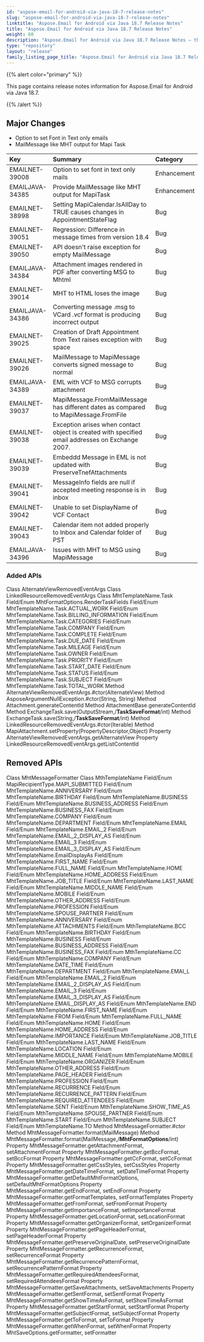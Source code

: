 ```yaml
---
id: "aspose-email-for-android-via-java-18-7-release-notes"
slug: "aspose-email-for-android-via-java-18-7-release-notes"
linktitle: "Aspose.Email for Android via Java 18.7 Release Notes"
title: "Aspose.Email for Android via Java 18.7 Release Notes"
weight: 60
description: "Aspose.Email for Android via Java 18.7 Release Notes – the latest updates and fixes."
type: "repository"
layout: "release"
family_listing_page_title: "Aspose.Email for Android via Java 18.7 Release Notes"
---
```


{{% alert color="primary" %}} 

This page contains release notes information for Aspose.Email for Android via Java 18.7.

{{% /alert %}} 
## **Major Changes**
- Option to set Font in Text only emails
- MailMessage like MHT output for Mapi Task



|**Key**|**Summary**|**Category**|
| :- | :- | :- |
|EMAILNET-39008|Option to set font in text only mails|Enhancement|
|EMAILJAVA-34385|Provide MailMessage like MHT output for MapiTask|Enhancement|
|EMAILNET-38998|Setting MapiCalendar.IsAllDay to TRUE causes changes in AppointmentStateFlag|Bug|
|EMAILNET-39051|Regression: Difference in message times from version 18.4|Bug|
|EMAILNET-39050|API doesn't raise exception for empty MailMessage|Bug|
|EMAILJAVA-34384|Attachment images rendered in PDF after converting MSG to Mhtml|Bug|
|EMAILNET-39014|MHT to HTML loses the image|Bug|
|EMAILJAVA-34386|Converting message .msg to VCard .vcf format is producing incorrect output|Bug|
|EMAILNET-39025|Creation of Draft Appointment from Text raises exception with space|Bug|
|EMAILNET-39026|MailMessage to MapiMessage converts signed message to normal|Bug|
|EMAILJAVA-34389|EML with VCF to MSG corrupts attachment|Bug|
|EMAILNET-39037|MapiMessage.FromMailMessage has different dates as compared to MapiMessage.FromFile|Bug|
|EMAILNET-39038|Exception arises when contact object is created with specified email addresses on Exchange 2007.|Bug|
|EMAILNET-39039|Embeddd Message in EML is not updated with PreserveTnefAttachments|Bug|
|EMAILNET-39041|MessageInfo fields are null if accepted meeting response is in inbox|Bug|
|EMAILNET-39042|Unable to set DisplayName of VCF Contact|Bug|
|EMAILNET-39043|Calendar item not added properly to Inbox and Calendar folder of PST|Bug|
|EMAILJAVA-34396|Issues with MHT to MSG using MapiMessage|Bug|

### **Added APIs**
Class AlternateViewRemovedEventArgs
Class LinkedResourceRemovedEventArgs
Class MhtTemplateName.Task
Field/Enum MhtFormatOptions.RenderTaskFields
Field/Enum MhtTemplateName.Task.ACTUAL_WORK
Field/Enum MhtTemplateName.Task.BILLING_INFORMATION
Field/Enum MhtTemplateName.Task.CATEGORIES
Field/Enum MhtTemplateName.Task.COMPANY
Field/Enum MhtTemplateName.Task.COMPLETE
Field/Enum MhtTemplateName.Task.DUE_DATE
Field/Enum MhtTemplateName.Task.MILEAGE
Field/Enum MhtTemplateName.Task.OWNER
Field/Enum MhtTemplateName.Task.PRIORITY
Field/Enum MhtTemplateName.Task.START_DATE
Field/Enum MhtTemplateName.Task.STATUS
Field/Enum MhtTemplateName.Task.SUBJECT
Field/Enum MhtTemplateName.Task.TOTAL_WORK
Method AlternateViewRemovedEventArgs.#ctor(AlternateView)
Method AsposeArgumentNullException.#ctor(String, String)
Method Attachment.generateContentId
Method AttachmentBase.generateContentId
Method ExchangeTask.save(OutputStream,/**TaskSaveFormat**/int)
Method ExchangeTask.save(String,/**TaskSaveFormat**/int)
Method LinkedResourceRemovedEventArgs.#ctor(Iterable<String>)
Method MapiAttachment.setProperty(PropertyDescriptor,Object)
Property AlternateViewRemovedEventArgs.getAlternateView
Property LinkedResourceRemovedEventArgs.getListContentId
## **Removed APIs**
Class MhtMessageFormatter
Class MthTemplateName
Field/Enum MapiRecipientType.MAPI_SUBMITTED
Field/Enum MhtTemplateName.ANNIVERSARY
Field/Enum MhtTemplateName.BIRTHDAY
Field/Enum MhtTemplateName.BUSINESS
Field/Enum MhtTemplateName.BUSINESS_ADDRESS
Field/Enum MhtTemplateName.BUSINESS_FAX
Field/Enum MhtTemplateName.COMPANY
Field/Enum MhtTemplateName.DEPARTMENT
Field/Enum MhtTemplateName.EMAIL
Field/Enum MhtTemplateName.EMAIL_2
Field/Enum MhtTemplateName.EMAIL_2_DISPLAY_AS
Field/Enum MhtTemplateName.EMAIL_3
Field/Enum MhtTemplateName.EMAIL_3_DISPLAY_AS
Field/Enum MhtTemplateName.EmailDisplayAs
Field/Enum MhtTemplateName.FIRST_NAME
Field/Enum MhtTemplateName.FULL_NAME
Field/Enum MhtTemplateName.HOME
Field/Enum MhtTemplateName.HOME_ADDRESS
Field/Enum MhtTemplateName.JOB_TITLE
Field/Enum MhtTemplateName.LAST_NAME
Field/Enum MhtTemplateName.MIDDLE_NAME
Field/Enum MhtTemplateName.MOBILE
Field/Enum MhtTemplateName.OTHER_ADDRESS
Field/Enum MhtTemplateName.PROFESSION
Field/Enum MhtTemplateName.SPOUSE_PARTNER
Field/Enum MthTemplateName.ANNIVERSARY
Field/Enum MthTemplateName.ATTACHMENTS
Field/Enum MthTemplateName.BCC
Field/Enum MthTemplateName.BIRTHDAY
Field/Enum MthTemplateName.BUSINESS
Field/Enum MthTemplateName.BUSINESS_ADDRESS
Field/Enum MthTemplateName.BUSINESS_FAX
Field/Enum MthTemplateName.CC
Field/Enum MthTemplateName.COMPANY
Field/Enum MthTemplateName.DATE_TIME
Field/Enum MthTemplateName.DEPARTMENT
Field/Enum MthTemplateName.EMAI_L
Field/Enum MthTemplateName.EMAIL_2
Field/Enum MthTemplateName.EMAIL_2_DISPLAY_AS
Field/Enum MthTemplateName.EMAIL_3
Field/Enum MthTemplateName.EMAIL_3_DISPLAY_AS
Field/Enum MthTemplateName.EMAIL_DISPLAY_AS
Field/Enum MthTemplateName.END
Field/Enum MthTemplateName.FIRST_NAME
Field/Enum MthTemplateName.FROM
Field/Enum MthTemplateName.FULL_NAME
Field/Enum MthTemplateName.HOME
Field/Enum MthTemplateName.HOME_ADDRESS
Field/Enum MthTemplateName.IMPORTANCE
Field/Enum MthTemplateName.JOB_TITLE
Field/Enum MthTemplateName.LAST_NAME
Field/Enum MthTemplateName.LOCATION
Field/Enum MthTemplateName.MIDDLE_NAME
Field/Enum MthTemplateName.MOBILE
Field/Enum MthTemplateName.ORGANIZER
Field/Enum MthTemplateName.OTHER_ADDRESS
Field/Enum MthTemplateName.PAGE_HEADER
Field/Enum MthTemplateName.PROFESSION
Field/Enum MthTemplateName.RECURRENCE
Field/Enum MthTemplateName.RECURRENCE_PATTERN
Field/Enum MthTemplateName.REQUIRED_ATTENDEES
Field/Enum MthTemplateName.SENT
Field/Enum MthTemplateName.SHOW_TIME_AS
Field/Enum MthTemplateName.SPOUSE_PARTNER
Field/Enum MthTemplateName.START
Field/Enum MthTemplateName.SUBJECT
Field/Enum MthTemplateName.TO
Method MhtMessageFormatter.#ctor
Method MhtMessageFormatter.format(MailMessage)
Method MhtMessageFormatter.format(MailMessage,/**MhtFormatOptions**/int)
Property MhtMessageFormatter.getAttachmentFormat, setAttachmentFormat
Property MhtMessageFormatter.getBccFormat, setBccFormat
Property MhtMessageFormatter.getCcFormat, setCcFormat
Property MhtMessageFormatter.getCssStyles, setCssStyles
Property MhtMessageFormatter.getDateTimeFormat, setDateTimeFormat
Property MhtMessageFormatter.getDefaultMhtFormatOptions, setDefaultMhtFormatOptions
Property MhtMessageFormatter.getEndFormat, setEndFormat
Property MhtMessageFormatter.getFormatTemplates, setFormatTemplates
Property MhtMessageFormatter.getFromFormat, setFromFormat
Property MhtMessageFormatter.getImportanceFormat, setImportanceFormat
Property MhtMessageFormatter.getLocationFormat, setLocationFormat
Property MhtMessageFormatter.getOrganizerFormat, setOrganizerFormat
Property MhtMessageFormatter.getPageHeaderFormat, setPageHeaderFormat
Property MhtMessageFormatter.getPreserveOriginalDate, setPreserveOriginalDate
Property MhtMessageFormatter.getRecurrenceFormat, setRecurrenceFormat
Property MhtMessageFormatter.getRecurrencePatternFormat, setRecurrencePatternFormat
Property MhtMessageFormatter.getRequiredAttendeesFormat, setRequiredAttendeesFormat
Property MhtMessageFormatter.getSaveAttachments, setSaveAttachments
Property MhtMessageFormatter.getSentFormat, setSentFormat
Property MhtMessageFormatter.getShowTimeAsFormat, setShowTimeAsFormat
Property MhtMessageFormatter.getStartFormat, setStartFormat
Property MhtMessageFormatter.getSubjectFormat, setSubjectFormat
Property MhtMessageFormatter.getToFormat, setToFormat
Property MhtMessageFormatter.getWhenFormat, setWhenFormat
Property MhtSaveOptions.getFormatter, setFormatter
